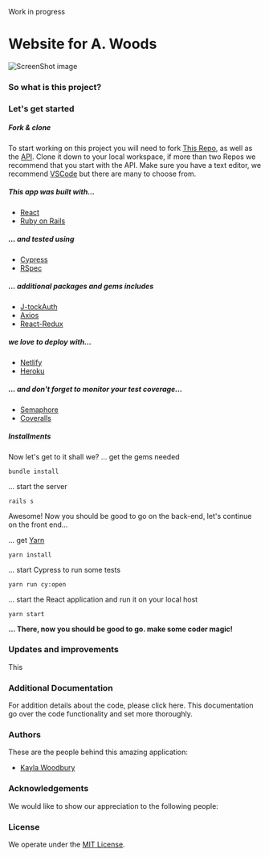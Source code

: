 Work in progress

# Website for A. Woods 

![ScreenShot image]()

### So what is this project?



### Let's get started

##### Fork & clone
To start working on this project you will need to fork [This Repo](https://github.com/), as well as the [API](https://github.com/). Clone it down to your local workspace, if more than two Repos we recommend that you start with the API. Make sure you have a text editor, we recommend [VSCode](https://code.visualstudio.com/) but there are many to choose from.

##### This app was built with...

* [React](https://reactjs.org/)
* [Ruby on Rails](https://rubyonrails.org/)

##### ... and tested using

* [Cypress](https://www.cypress.io/)
* [RSpec](https://rspec.info/)

##### ... additional packages and gems includes
* [J-tockAuth](https://www.npmjs.com/package/j-tockauth)
* [Axios](https://www.npmjs.com/package/axios)
* [React-Redux](https://react-redux.js.org/)


##### we love to deploy with...

* [Netlify](https://www.netlify.com/)
* [Heroku](https://www.heroku.com/)

##### ... and don't forget to monitor your test coverage...

* [Semaphore](https://semaphoreci.com/)
* [Coveralls](https://coveralls.io/)


##### Installments
Now let's get to it shall we?
... get the gems needed

```
bundle install
```
... start the server
```
rails s
```
Awesome! Now you should be good to go on the back-end, let's continue on the front end...

... get [Yarn](https://yarnpkg.com/)
```
yarn install
```
... start Cypress to run some tests
```
yarn run cy:open
```
... start the React application and run it on your local host
```
yarn start
```
**... There, now you should be good to go. make some coder magic!**

### Updates and improvements
This

### Additional Documentation
For addition details about the code, please click here. This documentation go over the code functionality and set more thoroughly. 

### Authors
These are the people behind this amazing application:
* [Kayla Woodbury](https://github.com/kaylawoodbury)

### Acknowledgements
We would like to show our appreciation to the following people:

### License
We operate under the [MIT License](https://en.wikipedia.org/wiki/MIT_License).